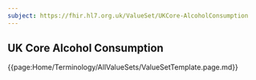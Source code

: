 ```yaml
---
subject: https://fhir.hl7.org.uk/ValueSet/UKCore-AlcoholConsumption
---
```

## UK Core Alcohol Consumption

{{page:Home/Terminology/AllValueSets/ValueSetTemplate.page.md}}